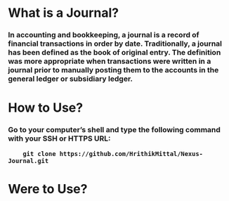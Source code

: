 <h1>What is a Journal?</h1>
<h3>In accounting and bookkeeping, a journal is a record of financial transactions in order by date. 
Traditionally, a journal has been defined as the book of original entry. The definition was more appropriate when transactions were
written in a journal prior to manually posting them to the accounts in the general ledger or subsidiary ledger.</h4>


<h1>How to Use?</h1>
<h3>Go to your computer’s shell and type the following command with your SSH or HTTPS URL:

```
    git clone https://github.com/HrithikMittal/Nexus-Journal.git
```

</h3>

<h1>Were to Use?</h1>





